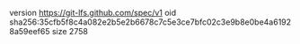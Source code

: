 version https://git-lfs.github.com/spec/v1
oid sha256:35cfb5f8c4a082e2b5e2b6678c7c5e3ce7bfc02c3e9b8e0be4a61928a59eef65
size 2758
